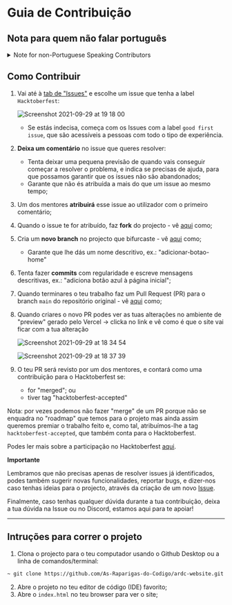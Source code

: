 # Guia de Contribuição

## Nota para quem não falar português
<details>
  <summary>Note for non-Portuguese Speaking Contributors</summary>
  
  This project was made open source in order to encourage contributions from Portuguese students enrolled in the "[As Raparigas do Código](https://raparigasdocodigo.pt/)" project and, as such, will be mostly written in Portuguese.

  However, if you'd like to contribute, we will accept PRs in English.
  
  Thank you!
</details>

## Como Contribuir

1. Vai até à [tab de "Issues"](https://github.com/As-Raparigas-do-Codigo/ardc-website/issues) e escolhe um issue que tenha a label `Hacktoberfest`:

    ![Screenshot 2021-09-29 at 19 18 00](https://user-images.githubusercontent.com/39055313/135326142-be3b2240-e019-4f72-a01d-2524e95f1bf0.png)
    * Se estás indecisa, começa com os Issues com a label `good first issue`, que são acessíveis a pessoas com todo o tipo de experiência.
2. **Deixa um comentário** no issue que queres resolver:
    - Tenta deixar uma pequena previsão de quando vais conseguir começar a resolver o problema, e indica se precisas de ajuda, para que possamos garantir que os issues não são abandonados;
    - Garante que não és atribuída a mais do que um issue ao mesmo tempo;
3. Um dos mentores **atribuirá** esse issue ao utilizador com o primeiro comentário;
4. Quando o issue te for atribuído, faz **fork** do projecto - vê [aqui](https://docs.github.com/pt/get-started/quickstart/fork-a-repo) como;
5. Cria um **novo branch** no projecto que bifurcaste - vê [aqui](https://docs.github.com/pt/pull-requests/collaborating-with-pull-requests/proposing-changes-to-your-work-with-pull-requests/creating-and-deleting-branches-within-your-repository) como;
    - Garante que lhe dás um nome descritivo, ex.: "adicionar-botao-home"
6. Tenta fazer **commits** com regularidade e escreve mensagens descritivas, ex.: "adiciona botão azul à página inicial";
7. Quando terminares o teu trabalho faz um Pull Request (PR) para o branch `main` do repositório original - vê [aqui](https://docs.github.com/pt/pull-requests/collaborating-with-pull-requests/proposing-changes-to-your-work-with-pull-requests/creating-a-pull-request) como;
8. Quando criares o novo PR podes ver as tuas alterações no ambiente de "preview" gerado pelo Vercel -> clicka no link e vê como é que o site vai ficar com a tua alteração

    ![Screenshot 2021-09-29 at 18 34 54](https://user-images.githubusercontent.com/39055313/135320791-04f43bfd-aebe-4d34-acbd-20200798120e.png)

    ![Screenshot 2021-09-29 at 18 37 39](https://user-images.githubusercontent.com/39055313/135320592-d02e35f1-f02d-4a68-92fa-9833e0193526.png)

9. O teu PR será revisto por um dos mentores, e contará como uma contribuição para o Hacktoberfest se:
    - for "merged"; ou
    - tiver tag "hacktoberfest-accepted"

Nota: por vezes podemos não fazer "merge" de um PR porque não se enquadra no "roadmap" que temos para o projeto mas ainda assim queremos premiar o trabalho feito e, como tal, atribuímos-lhe a tag `hacktoberfest-accepted`, que também conta para o Hacktoberfest.

Podes ler mais sobre a participação no Hacktoberfest [aqui](https://hacktoberfest.digitalocean.com/resources/participation).

**Importante**

Lembramos que não precisas apenas de resolver issues já identificados, podes também sugerir novas funcionalidades, reportar bugs, e dizer-nos caso tenhas ideias para o projecto, através da criação de um novo [Issue](https://github.com/As-Raparigas-do-Codigo/ardc-website/issues).

Finalmente, caso tenhas qualquer dúvida durante a tua contribuição, deixa a tua dúvida na Issue ou no Discord, estamos aqui para te apoiar!

--------

## Intruções para correr o projeto

1. Clona o projecto para o teu computador usando o Github Desktop ou a linha de comandos/terminal:

  ```bash
  ~ git clone https://github.com/As-Raparigas-do-Codigo/ardc-website.git
  ```

2. Abre o projeto no teu editor de código (IDE) favorito;
3. Abre o `index.html` no teu browser para ver o site;